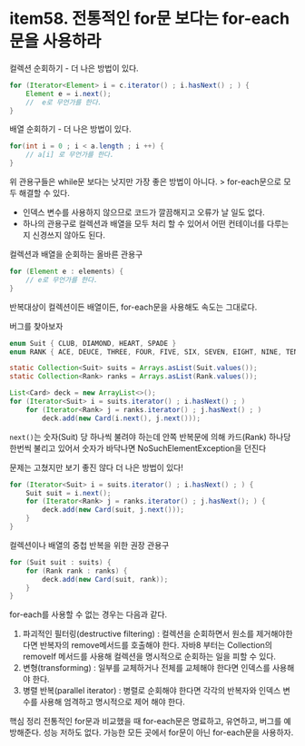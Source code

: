 # item58. 전통적인 for문 보다는 for-each 문을 사용하라

컬렉션 순회하기 - 더 나은 방법이 있다. 
```java
for (Iterator<Element> i = c.iterator() ; i.hasNext() ; ) {
    Element e = i.next();
    //  e로 무언가를 한다.
}
```
배열 순회하기 - 더 나은 방법이 있다.
```java
for(int i = 0 ; i < a.length ; i ++) {
    // a[i] 로 무언가를 한다.
}
```

위 관용구들은 while문 보다는 낫지만 가장 좋은 방법이 아니다. > for-each문으로 모두 해결할 수 있다.
- 인덱스 변수를 사용하지 않으므로 코드가 깔끔해지고 오류가 날 일도 없다. 
- 하나의 관용구로 컬렉션과 배열을 모두 처리 할 수 있어서 어떤 컨테이너를 다루는지 신경쓰지 않아도 된다. 

컬렉션과 배열을 순회하는 올바른 관용구
```java
for (Element e : elements) {
    // e로 무언가를 한다.
}
```
반복대상이 컬렉션이든 배열이든, for-each문을 사용해도 속도는 그대로다. 

버그를 찾아보자
```java
enum Suit { CLUB, DIAMOND, HEART, SPADE }
enum RANK { ACE, DEUCE, THREE, FOUR, FIVE, SIX, SEVEN, EIGHT, NINE, TEN, JACK, QUEEN, KING }

static Collection<Suit> suits = Arrays.asList(Suit.values());
static Collection<Rank> ranks = Arrays.asList(Rank.values());

List<Card> deck = new ArrayList<>(); 
for (Iterator<Suit> i = suits.iterator() ; i.hasNext() ; ) 
    for (Iterator<Rank> j = ranks.iterator() ; j.hasNext() ; ) 
        deck.add(new Card(i.next(), j.next()));
```
`next()`는 숫자(Suit) 당 하나씩 불려야 하는데 안쪽 반복문에 의해 카드(Rank) 하나당 한번씩 불리고 있어서 숫자가 바닥나면 NoSuchElementException을 던진다 

문제는 고쳤지만 보기 좋진 않다 더 나은 방법이 있다! 
```java
for (Iterator<Suit> i = suits.iterator() ; i.hasNext() ; ) {
    Suit suit = i.next(); 
    for (Iterator<Rank> j = ranks.iterator() ; j.hasNext(); ) {
        deck.add(new Card(suit, j.next()));
    }
}
```

컬렉션이나 배열의 중첩 반복을 위한 권장 관용구
```java
for (Suit suit : suits) {
    for (Rank rank : ranks) {
        deck.add(new Card(suit, rank));
    }
}
```

for-each를 사용할 수 없는 경우는 다음과 같다. 
1. 파괴적인 필터링(destructive filtering) : 컬렉션을 순회하면서 원소를 제거해야한다면 반복자의 remove메서드를 호출해야 한다. 자바8 부터는 Collection의 removeIf 메서드를 사용해 컬렉션을 명시적으로 순회하는 일을 피할 수 있다. 
2. 변형(transforming) : 일부를 교체하거나 전체를 교체해야 한다면 인덱스를 사용해야 한다. 
3. 병렬 반복(parallel iterator) : 병렬로 순회해야 한다면 각각의 반복자와 인덱스 변수를 사용해 엄격하고 명시적으로 제어 해야 한다. 

핵심 정리 
전통적인 for문과 비교했을 때 for-each문은 명료하고, 유연하고, 버그를 예방해준다. 성능 저하도 없다. 가능한 모든 곳에서 for문이 아닌 for-each문을 사용하자.